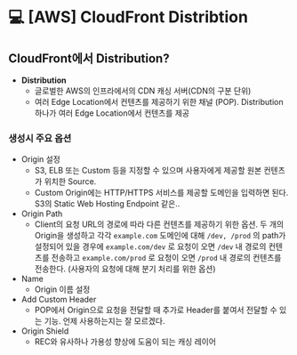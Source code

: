 💻 [AWS] CloudFront Distribtion
==============================
## CloudFront에서 Distribution?
* **Distribution**
  * 글로벌한 AWS의 인프라에서의 CDN 캐싱 서버(CDN의 구분 단위)
  * 여러 Edge Location에서 컨텐츠를 제공하기 위한 채널 (POP). Distribution 하나가 여러 Edge Location에서 컨텐츠를 제공

### 생성시 주요 옵션
* Origin 설정
  * S3, ELB 또는 Custom 등을 지정할 수 있으며 사용자에게 제공할 원본 컨텐츠가 위치한 Source.
  * Custom Origin에는 HTTP/HTTPS 서비스를 제공할 도메인을 입력하면 된다. S3의 Static Web Hosting Endpoint 같은..
* Origin Path
  * Client의 요청 URL의 경로에 따라 다른 컨텐츠를 제공하기 위한 옵션. 두 개의 Origin을 생성하고 각각 `example.com` 도메인에 대해 `/dev, /prod` 의 path가 설정되어 있을 경우에 `example.com/dev` 로 요청이 오면 `/dev` 내 경로의 컨텐츠를 전송하고 `example.com/prod` 로 요청이 오면 `/prod` 내 경로의 컨텐츠를 전송한다. (사용자의 요청에 대해 분기 처리를 위한 옵션)
* Name
  * Origin 이름 설정
* Add Custom Header
  * POP에서 Origin으로 요청을 전달할 때 추가로 Header를 붙여서 전달할 수 있는 기능. 언제 사용하는지는 잘 모르겠다.
* Origin Shield
  * REC와 유사하나 가용성 향상에 도움이 되는 캐싱 레이어


